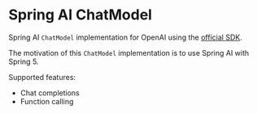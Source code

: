 # Spring AI ChatModel

Spring AI `ChatModel` implementation for OpenAI using
the [official SDK](https://github.com/openai/openai-java).

The motivation of this `ChatModel` implementation is to use Spring AI with Spring 5.

Supported features:

- Chat completions
- Function calling